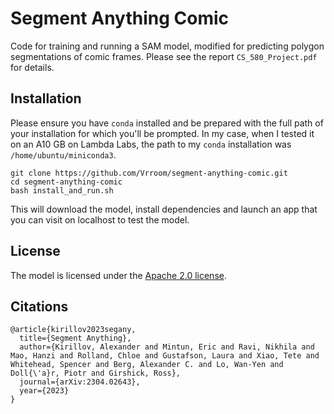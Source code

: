 # Segment Anything Comic

Code for training and running a SAM model, modified for predicting polygon segmentations of comic frames. Please see the report `CS_580_Project.pdf` for details.

## Installation

Please ensure you have `conda` installed and be prepared with the full path of your installation for which you'll be prompted. In my case, when I tested it on an A10 GB on Lambda Labs, the path to my `conda` installation was `/home/ubuntu/miniconda3`.

```
git clone https://github.com/Vrroom/segment-anything-comic.git
cd segment-anything-comic
bash install_and_run.sh
```

This will download the model, install dependencies and launch an app that you can visit on localhost to test the model. 

## License

The model is licensed under the [Apache 2.0 license](LICENSE).

## Citations

```
@article{kirillov2023segany,
  title={Segment Anything},
  author={Kirillov, Alexander and Mintun, Eric and Ravi, Nikhila and Mao, Hanzi and Rolland, Chloe and Gustafson, Laura and Xiao, Tete and Whitehead, Spencer and Berg, Alexander C. and Lo, Wan-Yen and Doll{\'a}r, Piotr and Girshick, Ross},
  journal={arXiv:2304.02643},
  year={2023}
}
```
